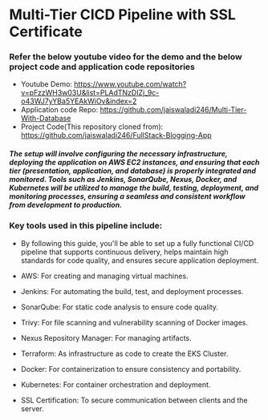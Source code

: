 # Multi-Tier CICD Pipeline with SSL Certificate

###  Refer the below youtube video for the demo and the below project code and application code repositories
- Youtube Demo: https://www.youtube.com/watch?v=pFzzWH3w03U&list=PLAdTNzDIZj_9c-o43WJ7yYBa5YEAkWiOv&index=2
- Application code Repo: https://github.com/jaiswaladi246/Multi-Tier-With-Database
- Project Code(This repository cloned from): https://github.com/jaiswaladi246/FullStack-Blogging-App

##### The setup will involve configuring the necessary infrastructure, deploying the application on AWS EC2 instances, and ensuring that each tier (presentation, application, and database) is properly integrated and monitored. Tools such as Jenkins, SonarQube, Nexus, Docker, and Kubernetes will be utilized to manage the build, testing, deployment, and monitoring processes, ensuring a seamless and consistent workflow from development to production.

### Key tools used in this pipeline include:
- By following this guide, you'll be able to set up a fully functional CI/CD pipeline that supports continuous delivery, helps maintain high standards for code quality, and ensures secure application deployment.

- AWS: For creating and managing virtual machines.
- Jenkins: For automating the build, test, and deployment processes.
- SonarQube: For static code analysis to ensure code quality.
- Trivy: For file scanning and vulnerability scanning of Docker images.
- Nexus Repository Manager: For managing artifacts.
- Terraform: As infrastructure as code to create the EKS Cluster.
- Docker: For containerization to ensure consistency and portability.
- Kubernetes: For container orchestration and deployment.
- SSL Certification: To secure communication between clients and the server.
  

